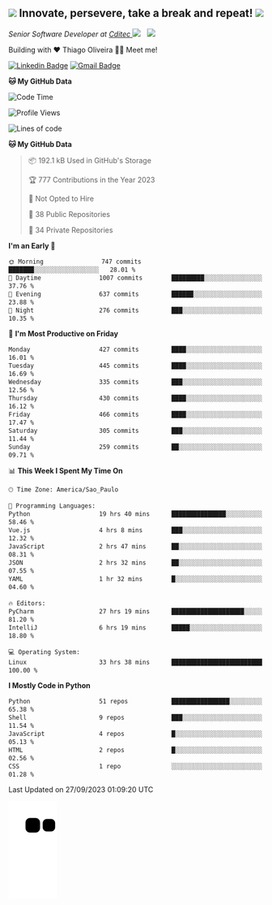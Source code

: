 <h2><img src="https://emojis.slackmojis.com/emojis/images/1531849430/4246/blob-sunglasses.gif?1531849430" width="30"/> Innovate, persevere, take a break and repeat! <img src="https://media.giphy.com/media/12oufCB0MyZ1Go/giphy.gif" width="50"></h2>
<img align='right' src="https://media.giphy.com/media/M9gbBd9nbDrOTu1Mqx/giphy.gif" width="230">
<p><em>Senior Software Developer at <a href="https://www.cditec.com.br/">Cditec
</a><img src="https://media.giphy.com/media/WUlplcMpOCEmTGBtBW/giphy.gif" width="30"> 
</em></p>



Building with ❤️ Thiago Oliveira 👋🏽 Meet me!

[![Linkedin Badge](https://img.shields.io/badge/-Thiago-blue?style=flat-square&logo=Linkedin&logoColor=white&link=https://www.linkedin.com/in/tgmarinho/)](https://www.linkedin.com/in/thiagoceconelo/) 
[![Gmail Badge](https://img.shields.io/badge/-thiceconelo@gmail.com-c14438?style=flat-square&logo=Gmail&logoColor=white&link=mailto:thiceconelo@gmail.com)](mailto:thiceconelo@gmail.com)

</em></p>

<!-- <span style="height ">
![Anurag's GitHub stats](https://github-readme-stats.vercel.app/api?username=arthurspk&show_icons=true&theme=tokyonight)
</span> -->

**🐱 My GitHub Data** 
<!--START_SECTION:waka-->
![Code Time](http://img.shields.io/badge/Code%20Time-631%20hrs%209%20mins-blue)

![Profile Views](http://img.shields.io/badge/Profile%20Views-19-blue)

![Lines of code](https://img.shields.io/badge/From%20Hello%20World%20I%27ve%20Written-3.8%20million%20lines%20of%20code-blue)

**🐱 My GitHub Data** 

> 📦 192.1 kB Used in GitHub's Storage 
 > 
> 🏆 777 Contributions in the Year 2023
 > 
> 🚫 Not Opted to Hire
 > 
> 📜 38 Public Repositories 
 > 
> 🔑 34 Private Repositories 
 > 
**I'm an Early 🐤** 

```text
🌞 Morning                747 commits         ███████░░░░░░░░░░░░░░░░░░   28.01 % 
🌆 Daytime                1007 commits        █████████░░░░░░░░░░░░░░░░   37.76 % 
🌃 Evening                637 commits         ██████░░░░░░░░░░░░░░░░░░░   23.88 % 
🌙 Night                  276 commits         ███░░░░░░░░░░░░░░░░░░░░░░   10.35 % 
```
📅 **I'm Most Productive on Friday** 

```text
Monday                   427 commits         ████░░░░░░░░░░░░░░░░░░░░░   16.01 % 
Tuesday                  445 commits         ████░░░░░░░░░░░░░░░░░░░░░   16.69 % 
Wednesday                335 commits         ███░░░░░░░░░░░░░░░░░░░░░░   12.56 % 
Thursday                 430 commits         ████░░░░░░░░░░░░░░░░░░░░░   16.12 % 
Friday                   466 commits         ████░░░░░░░░░░░░░░░░░░░░░   17.47 % 
Saturday                 305 commits         ███░░░░░░░░░░░░░░░░░░░░░░   11.44 % 
Sunday                   259 commits         ██░░░░░░░░░░░░░░░░░░░░░░░   09.71 % 
```


📊 **This Week I Spent My Time On** 

```text
🕑︎ Time Zone: America/Sao_Paulo

💬 Programming Languages: 
Python                   19 hrs 40 mins      ███████████████░░░░░░░░░░   58.46 % 
Vue.js                   4 hrs 8 mins        ███░░░░░░░░░░░░░░░░░░░░░░   12.32 % 
JavaScript               2 hrs 47 mins       ██░░░░░░░░░░░░░░░░░░░░░░░   08.31 % 
JSON                     2 hrs 32 mins       ██░░░░░░░░░░░░░░░░░░░░░░░   07.55 % 
YAML                     1 hr 32 mins        █░░░░░░░░░░░░░░░░░░░░░░░░   04.60 % 

🔥 Editors: 
PyCharm                  27 hrs 19 mins      ████████████████████░░░░░   81.20 % 
IntelliJ                 6 hrs 19 mins       █████░░░░░░░░░░░░░░░░░░░░   18.80 % 

💻 Operating System: 
Linux                    33 hrs 38 mins      █████████████████████████   100.00 % 
```

**I Mostly Code in Python** 

```text
Python                   51 repos            ████████████████░░░░░░░░░   65.38 % 
Shell                    9 repos             ███░░░░░░░░░░░░░░░░░░░░░░   11.54 % 
JavaScript               4 repos             █░░░░░░░░░░░░░░░░░░░░░░░░   05.13 % 
HTML                     2 repos             █░░░░░░░░░░░░░░░░░░░░░░░░   02.56 % 
CSS                      1 repo              ░░░░░░░░░░░░░░░░░░░░░░░░░   01.28 % 
```




 Last Updated on 27/09/2023 01:09:20 UTC
<!--END_SECTION:waka-->

![Snake animation](https://github.com/rafaballerini/rafaballerini/blob/output/github-contribution-grid-snake.svg)


<!---
ceconelo/ceconelo is a ✨ special ✨ repository because its `README.md` (this file) appears on your GitHub profile.
You can click the Preview link to take a look at your changes.
--->
